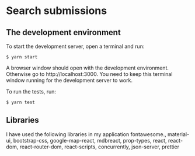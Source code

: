 # Search submissions

## The development environment

To start the development server, open a terminal and run:

    $ yarn start

A browser window should open with the development environment. Otherwise go to http://localhost:3000. You need to keep this terminal window running for the development server to work.

To run the tests, run:

    $ yarn test

## Libraries

I have used the following libraries in my application
fontawesome., 
material-ui,
bootstrap-css,
google-map-react,
mdbreact,
prop-types,
react,
react-dom,
react-router-dom,
react-scripts,
concurrently,
json-server,
prettier
